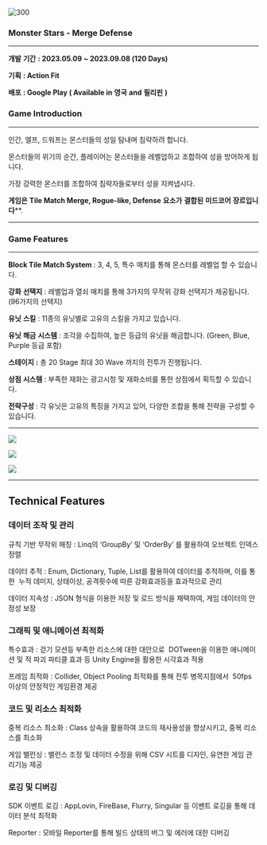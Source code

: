 ![300](https://i.imgur.com/Ub6jGKe.png)


### **Monster Stars - Merge Defense**   
---

**개발** **기간** **: 2023.05.09 ~ 2023.09.08 (120 Days)**

**기획** **: Action Fit** 

**배포** **: Google Play ( Available in** **영국** **and** **필리핀** **)**  

### **Game Introduction**
---

인간, 엘프, 드워프는 몬스터들의 성일 탐내며 침략하려 합니다. 

몬스터들의 위기의 순간, 플레이어는 몬스터들을 레벨업하고 조합하여 성을 방어하게 됩니다. 

가장 강력한 몬스터를 조합하여 침략자들로부터 성을 지켜냅시다.

  

**게임은** **Tile Match Merge, Rogue-like, Defense** **요소가** **결합된** **미드코어** **장르입니다****.

---

### **Game Features** 
---

**Block Tile Match System** : 3, 4, 5, 특수 매치를 통해 몬스터를 레벨업 할 수 있습니다.

**강화** **선택지** : 레벨업과 열쇠 매치를 통해 3가지의 무작위 강화 선택지가 제공됩니다. (96가지의 선택지)

**유닛** **스킬** : 11종의 유닛별로 고유의 스킬을 가지고 있습니다.

**유닛** **해금** **시스템** : 조각을 수집하여, 높은 등급의 유닛을 해금합니다. (Green, Blue, Purple 등급 포함)

**스테이지** **:** 총 20 Stage 최대 30 Wave 까지의 전투가 진행됩니다.

**상점** **시스템** : 부족한 재화는 광고시청 및 재화소비를 통한 상점에서 획득할 수 있습니다.

**전략구성** : 각 유닛은 고유의 특징을 가지고 있어, 다양한 조합을 통해 전략을 구성할 수 있습니다.

---

![](https://i.imgur.com/zXNouI5.png)

![](https://i.imgur.com/tGVWqkM.jpg)

![](https://i.imgur.com/M0cdKxz.gif)

---


Technical Features
---

### 데이터 조작 및 관리
규칙 기반 무작위 매칭 : Linq의 ‘GroupBy’ 및 ‘OrderBy’ 를 활용하여 오브젝트 인덱스 정렬

데이터 추적 : Enum, Dictionary, Tuple, List를 활용하여 데이터를 추적하며, 이를 통한  누적 데미지, 상태이상, 공격횟수에 따른 강화효과등을 
           효과적으로 관리

데이터 지속성 : JSON 형식을 이용한 저장 및 로드 방식을 채택하여, 게임 데이터의 안정성 보장


### 그래픽 및 애니메이션 최적화
특수효과 : 걷기 모션등 부족한 리소스에 대한 대안으로  DOTween을 이용한 애니메이션 및 적 파괴 파티클 효과 등 Unity  Engine을 활용한 시각효과 적용

프레임 최적화 : Collider, Object Pooling 최적화를 통해 전투 병목지점에서  50fps 이상의 안정적인 게임환경 제공


### 코드 및 리소스 최적화
중복 리소스 최소화 : Class 상속을 활용하여 코드의 재사용성을 향상시키고, 중복 리소스를 최소화

게임 밸런싱 : 밸런스 조정 및 데이터 수정을 위해 CSV 시트를 디자인, 유연한 게임 관리기능 제공


### 로깅 및 디버깅
SDK 이벤트 로깅 : AppLovin, FireBase, Flurry, Singular 등 이벤트 로깅을 통해 데이터 분석 최적화

Reporter : 모바일 Reporter를 통해 빌드 상태의 버그 및 에러에 대한 디버깅
